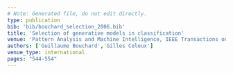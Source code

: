 ```yaml
---
# Note: Generated file, do not edit directly.
type: publication
bib: 'bib/bouchard_selection_2006.bib'
title: 'Selection of generative models in classification'
venue: 'Pattern Analysis and Machine Intelligence, IEEE Transactions on ,pp. 544-554'
authors: ['Guillaume Bouchard','Gilles Celeux']
venue_type: international
pages: "544-554"
---
```

